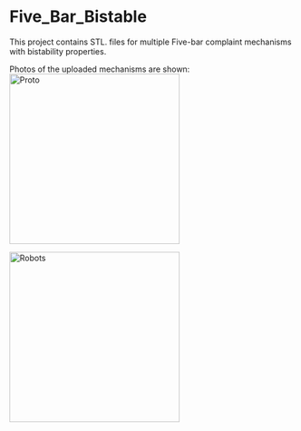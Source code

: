# Five_Bar_Bistable
This project contains STL. files for multiple Five-bar complaint mechanisms with bistability properties.

Photos of the uploaded mechanisms are shown:
<img src="https://github.com/user-attachments/assets/82fc065d-fa11-424d-9c3f-c9325b398fec" alt="Proto" width="300"/>

<img width="300" alt="Robots" src="https://github.com/user-attachments/assets/61edd03b-53ec-4286-b16e-d69e73eb38a0" />

